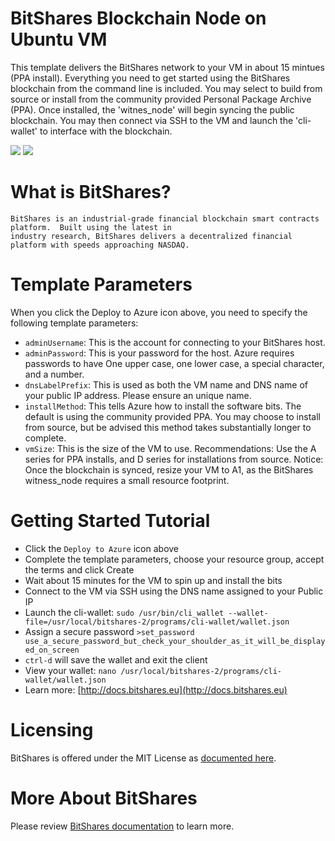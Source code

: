 # BitShares Blockchain Node on Ubuntu VM

This template delivers the BitShares network to your VM in about 15 mintues (PPA install).  Everything you need to get started using the BitShares blockchain from the command line is included. 
You may select to build from source or install from the community provided Personal Package Archive (PPA).  Once installed, the 'witnes_node' will begin syncing the public blockchain. 
You may then connect via SSH to the VM and launch the 'cli-wallet' to interface with the blockchain.

<a href="https://portal.azure.com/#create/Microsoft.Template/uri/https%3A%2F%2Fraw.githubusercontent.com%2FAzure%2Fazure-quickstart-templates%2Fmaster%2Fbitshares-ubuntu-vm%2Fazuredeploy.json" target="_blank"><img src="http://azuredeploy.net/deploybutton.png"/></a>
<a href="http://armviz.io/#/?load=https%3A%2F%2Fraw.githubusercontent.com%2FAzure%2Fazure-quickstart-templates%2Fmaster%2Fbitshares-ubuntu-vm%2Fazuredeploy.json" target="_blank"><img src="http://armviz.io/visualizebutton.png"/></a>

# What is BitShares?

```
BitShares is an industrial-grade financial blockchain smart contracts platform.  Built using the latest in
industry research, BitShares delivers a decentralized financial platform with speeds approaching NASDAQ. 
```

# Template Parameters

When you click the Deploy to Azure icon above, you need to specify the following template parameters:

* `adminUsername`: This is the account for connecting to your BitShares host.
* `adminPassword`: This is your password for the host.  Azure requires passwords to have One upper case, one lower case, a special character, and a number.
* `dnsLabelPrefix`: This is used as both the VM name and DNS name of your public IP address.  Please ensure an unique name.
* `installMethod`: This tells Azure how to install the software bits.  The default is using the community provided PPA.  You may choose to install from source, but be advised this method takes substantially longer to complete.
* `vmSize`: This is the size of the VM to use.  Recommendations: Use the A series for PPA installs, and D series for installations from source.  Notice: Once the blockchain is synced, resize your VM to A1, as the BitShares witness_node requires a small resource footprint. 

# Getting Started Tutorial

* Click the `Deploy to Azure` icon above
* Complete the template parameters, choose your resource group, accept the terms and click Create
* Wait about 15 minutes for the VM to spin up and install the bits
* Connect to the VM via SSH using the DNS name assigned to your Public IP
* Launch the cli-wallet: `sudo /usr/bin/cli_wallet --wallet-file=/usr/local/bitshares-2/programs/cli-wallet/wallet.json`
* Assign a secure password `>set_password use_a_secure_password_but_check_your_shoulder_as_it_will_be_displayed_on_screen`
* `ctrl-d` will save the wallet and exit the client
* View your wallet: `nano /usr/local/bitshares-2/programs/cli-wallet/wallet.json`
* Learn more: [http://docs.bitshares.eu](http://docs.bitshares.eu)   

# Licensing

BitShares is offered under the MIT License as [documented here](https://github.com/bitshares/bitshares-2/blob/bitshares/LICENSE.md). 

# More About BitShares

Please review [BitShares documentation](https://docs.bitshares.eu) to learn more. 
